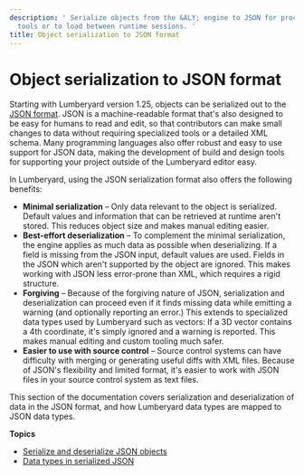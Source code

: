```yaml
---
description: ' Serialize objects from the &ALY; engine to JSON for processing by other
  tools or to load between runtime sessions. '
title: Object serialization to JSON format
---
```

# Object serialization to JSON format<a name="serialization-json-intro"></a>

 Starting with Lumberyard version 1\.25, objects can be serialized out to the [JSON format](http://json.org)\. JSON is a machine\-readable format that's also designed to be easy for humans to read and edit, so that contributors can make small changes to data without requiring specialized tools or a detailed XML schema\. Many programming languages also offer robust and easy to use support for JSON data, making the development of build and design tools for supporting your project outside of the Lumberyard editor easy\. 

 In Lumberyard, using the JSON serialization format also offers the following benefits: 
+  **Minimal serialization** – Only data relevant to the object is serialized\. Default values and information that can be retrieved at runtime aren't stored\. This reduces object size and makes manual editing easier\. 
+  **Best\-effort deserialization** – To complement the minimal serialization, the engine applies as much data as possible when deserializing\. If a field is missing from the JSON input, default values are used\. Fields in the JSON which aren't supported by the object are ignored\. This makes working with JSON less error\-prone than XML, which requires a rigid structure\. 
+  **Forgiving** – Because of the forgiving nature of JSON, serialization and deserialization can proceed even if it finds missing data while emitting a warning \(and optionally reporting an error\.\) This extends to specialized data types used by Lumberyard such as vectors: If a 3D vector contains a 4th coordinate, it's simply ignored and a warning is reported\. This makes manual editing and custom tooling much safer\. 
+  **Easier to use with source control** – Source control systems can have difficulty with merging or generating useful diffs with XML files\. Because of JSON's flexibility and limited format, it's easier to work with JSON files in your source control system as text files\. 

 This section of the documentation covers serialization and deserialization of data in the JSON format, and how Lumberyard data types are mapped to JSON data types\. 

**Topics**
+ [Serialize and deserialize JSON objects](/docs/userguide/programming/serialization/json-serialize-deserialize.md)
+ [Data types in serialized JSON](/docs/userguide/programming/serialization/json-data-types.md)